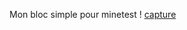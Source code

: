 Mon bloc simple pour minetest !
[capture](https://github.com/farfadet46/monbloc_minetest/assets/11613522/9d133633-8692-4580-ae1c-486758324f0c)
